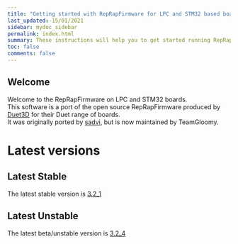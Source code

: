 ```yaml
---
title: "Getting started with RepRapFirmware for LPC and STM32 based boards"
last_updated: 15/01/2021
sidebar: mydoc_sidebar
permalink: index.html
summary: These instructions will help you to get started running RepRapFirmware on your LPC or STM32 based 3D printer board
toc: false
comments: false
---
```


## Welcome

Welcome to the RepRapFirmware on LPC and STM32 boards.  
This software is a port of the open source RepRapFirmware produced by [Duet3D](http://www.duet3d.com) for their Duet range of boards.  
It was originally ported by [sadvi](https://github.com/sdavi), but is now maintained by TeamGloomy.

# Latest versions

## Latest Stable

The latest stable version is [3.2_1](https://github.com/gloomyandy/RepRapFirmware/releases/tag/v3.2_1)

## Latest Unstable

The latest beta/unstable version is [3.2_4](https://github.com/gloomyandy/RepRapFirmware/releases/tag/v3.2_4)